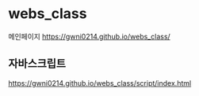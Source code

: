 # webs_class

메인페이지
https://gwni0214.github.io/webs_class/

## 자바스크립트
https://gwni0214.github.io/webs_class/script/index.html


